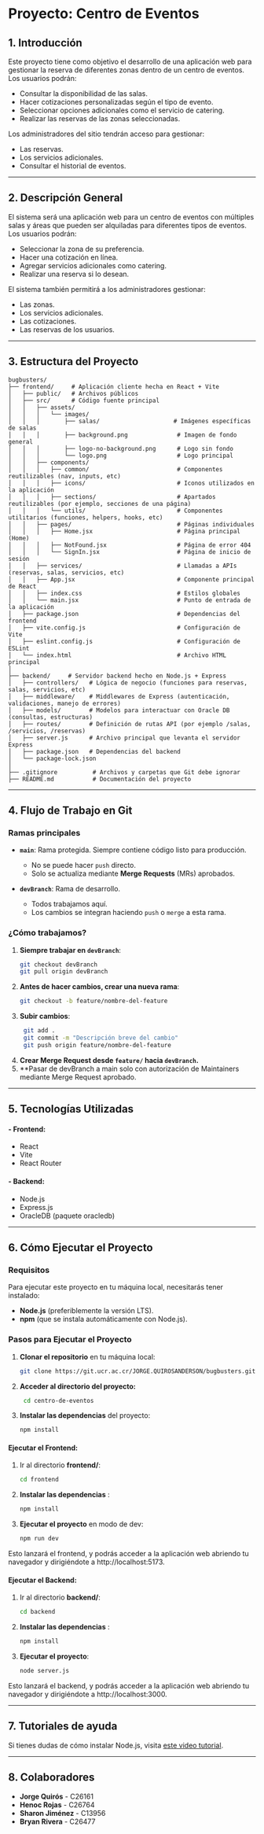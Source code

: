 # Proyecto: Centro de Eventos

## 1. Introducción

Este proyecto tiene como objetivo el desarrollo de una aplicación web para gestionar la reserva de diferentes zonas dentro de un centro de eventos. Los usuarios podrán:

- Consultar la disponibilidad de las salas.
- Hacer cotizaciones personalizadas según el tipo de evento.
- Seleccionar opciones adicionales como el servicio de catering.
- Realizar las reservas de las zonas seleccionadas.

Los administradores del sitio tendrán acceso para gestionar:

- Las reservas.
- Los servicios adicionales.
- Consultar el historial de eventos.

---

## 2. Descripción General

El sistema será una aplicación web para un centro de eventos con múltiples salas y áreas que pueden ser alquiladas para diferentes tipos de eventos. Los usuarios podrán:

- Seleccionar la zona de su preferencia.
- Hacer una cotización en línea.
- Agregar servicios adicionales como catering.
- Realizar una reserva si lo desean.

El sistema también permitirá a los administradores gestionar:

- Las zonas.
- Los servicios adicionales.
- Las cotizaciones.
- Las reservas de los usuarios.

---

## 3. Estructura del Proyecto

```
bugbusters/
├── frontend/     # Aplicación cliente hecha en React + Vite
│   ├── public/   # Archivos públicos
│   ├── src/      # Código fuente principal
│   │   ├── assets/
│   │   │   └── images/
│   │   │       ├── salas/                     # Imágenes específicas de salas
│   │   │       ├── background.png              # Imagen de fondo general
│   │   │       ├── logo-no-background.png      # Logo sin fondo
│   │   │       └── logo.png                    # Logo principal
│   │   ├── components/
│   │   │   ├── common/                         # Componentes reutilizables (nav, inputs, etc)
│   │   │   ├── icons/                          # Iconos utilizados en la aplicación
│   │   │   ├── sections/                       # Apartados reutilizables (por ejemplo, secciones de una página)
│   │   │   └── utils/                          # Componentes utilitarios (funciones, helpers, hooks, etc)
│   │   ├── pages/                              # Páginas individuales
│   │   │   ├── Home.jsx                        # Página principal (Home)
│   │   │   ├── NotFound.jsx                    # Página de error 404
│   │   │   └── SignIn.jsx                      # Página de inicio de sesión
│   │   ├── services/                           # Llamadas a APIs (reservas, salas, servicios, etc)
│   │   ├── App.jsx                             # Componente principal de React
│   │   ├── index.css                           # Estilos globales
│   │   └── main.jsx                            # Punto de entrada de la aplicación
│   ├── package.json                            # Dependencias del frontend
│   ├── vite.config.js                          # Configuración de Vite
│   ├── eslint.config.js                        # Configuración de ESLint
│   └── index.html                              # Archivo HTML principal
│
├── backend/     # Servidor backend hecho en Node.js + Express
│   ├── controllers/   # Lógica de negocio (funciones para reservas, salas, servicios, etc)
│   ├── middleware/    # Middlewares de Express (autenticación, validaciones, manejo de errores)
│   ├── models/        # Modelos para interactuar con Oracle DB (consultas, estructuras)
│   ├── routes/        # Definición de rutas API (por ejemplo /salas, /servicios, /reservas)
│   ├── server.js      # Archivo principal que levanta el servidor Express
│   ├── package.json   # Dependencias del backend
│   └── package-lock.json
│
├── .gitignore          # Archivos y carpetas que Git debe ignorar
├── README.md           # Documentación del proyecto
```
---
## 4. Flujo de Trabajo en Git

### Ramas principales

- **`main`**: Rama protegida. Siempre contiene código listo para producción.
  - No se puede hacer `push` directo.
  - Solo se actualiza mediante **Merge Requests** (MRs) aprobados.
  
- **`devBranch`**: Rama de desarrollo.
  - Todos trabajamos aquí.
  - Los cambios se integran haciendo `push` o `merge` a esta rama.

### ¿Cómo trabajamos?

1. **Siempre trabajar en `devBranch`**:
   ```bash
   git checkout devBranch
   git pull origin devBranch
2. **Antes de hacer cambios, crear una nueva rama**:
   ```bash
   git checkout -b feature/nombre-del-feature
3. **Subir cambios**:
   ```bash
    git add .
    git commit -m "Descripción breve del cambio"
    git push origin feature/nombre-del-feature
4. **Crear Merge Request desde `feature/` hacia `devBranch`.**
5. **Pasar de devBranch a main solo con autorización de Maintainers mediante Merge Request aprobado.

---
## 5. Tecnologías Utilizadas

#### - **Frontend:**
- React
- Vite
- React Router

#### - **Backend:**
- Node.js
- Express.js
- OracleDB (paquete oracledb)
---

## 6. Cómo Ejecutar el Proyecto

### Requisitos

Para ejecutar este proyecto en tu máquina local, necesitarás tener instalado:

- **Node.js** (preferiblemente la versión LTS).
- **npm** (que se instala automáticamente con Node.js).

### Pasos para Ejecutar el Proyecto

1. **Clonar el repositorio** en tu máquina local:

   ```bash
   git clone https://git.ucr.ac.cr/JORGE.QUIROSANDERSON/bugbusters.git

2. **Acceder al directorio del proyecto:**

   ```bash
    cd centro-de-eventos

3. **Instalar las dependencias** del proyecto:
    ```bash
    npm install

#### Ejecutar el Frontend:

1. Ir al directorio **frontend/**:
    ```bash
    cd frontend
2.  **Instalar las dependencias** :
    ```bash
    npm install
3. **Ejecutar el proyecto** en modo de dev:
    ```bash
    npm run dev

Esto lanzará el frontend, y podrás acceder a la aplicación web abriendo tu navegador y dirigiéndote a http://localhost:5173.

#### Ejecutar el Backend:

1. Ir al directorio **backend/**:
    ```bash
    cd backend
2.  **Instalar las dependencias** :
    ```bash
    npm install
3. **Ejecutar el proyecto**:
    ```bash
    node server.js
Esto lanzará el backend, y podrás acceder a la aplicación web abriendo tu navegador y dirigiéndote a http://localhost:3000.

---

## 7. Tutoriales de ayuda
Si tienes dudas de cómo instalar Node.js, visita [este video tutorial](https://www.youtube.com/watch?v=29mihvA_zEA&ab_channel=CarlosMasterWeb).

---

## 8. Colaboradores

- **Jorge Quirós** - C26161
- **Henoc Rojas** - C26764
- **Sharon Jiménez** - C13956
- **Bryan Rivera** - C26477
